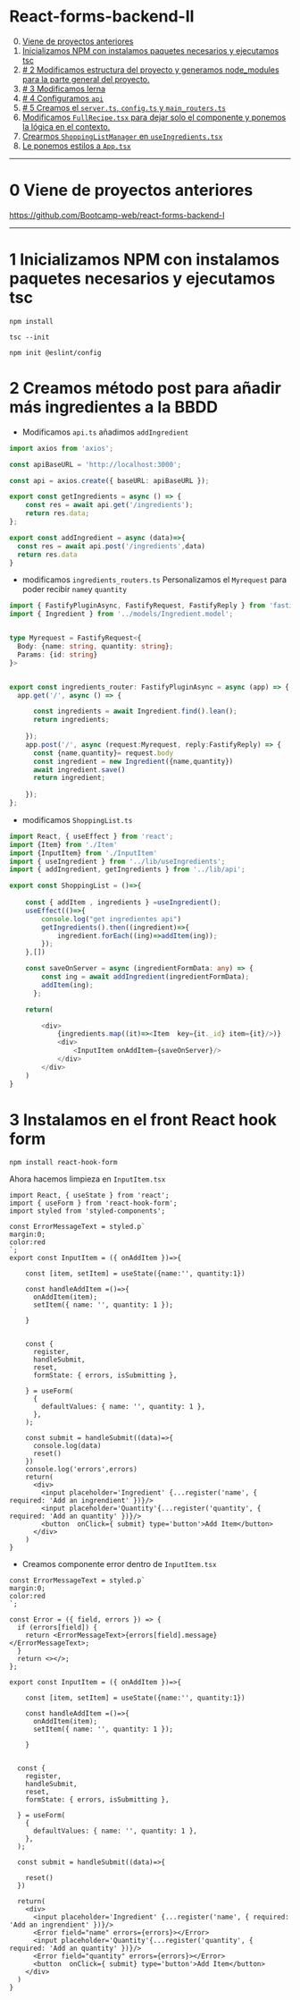 # React-forms-backend-II

0. [Viene de proyectos anteriores](#schema0)
1. [Inicializamos NPM con instalamos paquetes necesarios y ejecutamos tsc](#schema1)
1. [# 2 Modificamos estructura del proyecto y generamos node_modules para la parte general del proyecto.](#schema2)
1. [ # 3 Modificamos lerna](#schema3)
1. [ # 4 Configuramos `api`](#schema4)
1. [ # 5 Creamos el `server.ts`, `config.ts` y `main_routers.ts`](#schema5)
1. [ Modificamos `FullRecipe.tsx` para dejar solo el componente y ponemos la lógica en el contexto.](#schema6)
1. [ Crearmos `ShoppingListManager` en `useIngredients.tsx` ](#schema7)
1. [ Le ponemos estilos a `App.tsx`](#schema8)


<hr>

<a name="schema0"></a>

# 0 Viene de proyectos anteriores

https://github.com/Bootcamp-web/react-forms-backend-I


<hr>

<a name="schema1"></a>


# 1 Inicializamos NPM con instalamos paquetes necesarios y ejecutamos tsc
~~~
npm install
~~~
~~~
tsc --init
~~~
~~~
npm init @eslint/config
~~~


# 2 Creamos método post para añadir más ingredientes a la BBDD
- Modificamos `api.ts` añadimos `addIngredient`
~~~ts
import axios from 'axios';

const apiBaseURL = 'http://localhost:3000';

const api = axios.create({ baseURL: apiBaseURL });

export const getIngredients = async () => {
    const res = await api.get('/ingredients');
    return res.data;
};

export const addIngredient = async (data)=>{
  const res = await api.post('/ingredients',data)
  return res.data
}
~~~
- modificamos `ingredients_routers.ts`
Personalizamos el `Myrequest` para poder recibir `name`y `quantity`
~~~ts
import { FastifyPluginAsync, FastifyRequest, FastifyReply } from 'fastify';
import { Ingredient } from '../models/Ingredient.model';


type Myrequest = FastifyRequest<{
  Body: {name: string, quantity: string};
  Params: {id: string}
}>


export const ingredients_router: FastifyPluginAsync = async (app) => {
  app.get('/', async () => {

      const ingredients = await Ingredient.find().lean();
      return ingredients;
      
    });
    app.post('/', async (request:Myrequest, reply:FastifyReply) => {
      const {name,quantity}= request.body
      const ingredient = new Ingredient({name,quantity})
      await ingredient.save()
      return ingredient;
      
    });
};
~~~
- modificamos `ShoppingList.ts`
~~~ts
import React, { useEffect } from 'react';
import {Item} from './Item'
import {InputItem} from './InputItem'
import { useIngredient } from '../lib/useIngredients';
import { addIngredient, getIngredients } from '../lib/api';

export const ShoppingList = ()=>{
 
    const { addItem , ingredients } =useIngredient();
    useEffect(()=>{
        console.log("get ingredientes api")
        getIngredients().then((ingredient)=>{
            ingredient.forEach((ing)=>addItem(ing));
        });
    },[])

    const saveOnServer = async (ingredientFormData: any) => {
        const ing = await addIngredient(ingredientFormData);
        addItem(ing);
      };

    return(

        <div>
            {ingredients.map((it)=><Item  key={it._id} item={it}/>)}
            <div>
                <InputItem onAddItem={saveOnServer}/>
            </div>      
        </div>
    )
}
~~~

# 3 Instalamos en el front React hook form
~~~
npm install react-hook-form
~~~

Ahora hacemos limpieza en `InputItem.tsx`
~~~tsx
import React, { useState } from 'react';
import { useForm } from 'react-hook-form';
import styled from 'styled-components';

const ErrorMessageText = styled.p`
margin:0;
color:red
`;
export const InputItem = ({ onAddItem })=>{
    
    const [item, setItem] = useState({name:'', quantity:1})

    const handleAddItem =()=>{
      onAddItem(item); 
      setItem({ name: '', quantity: 1 });
         
    }


    const {
      register,
      handleSubmit,
      reset,
      formState: { errors, isSubmitting },
     
    } = useForm(
      {
        defaultValues: { name: '', quantity: 1 },
      },
    );

    const submit = handleSubmit((data)=>{
      console.log(data)
      reset()
    })
    console.log('errors',errors)
    return(
      <div>
        <input placeholder='Ingredient' {...register('name', { required: 'Add an ingrendient' })}/>
        <input placeholder='Quantity'{...register('quantity', { required: 'Add an quantity' })}/>
        <button  onClick={ submit} type='button'>Add Item</button>
      </div>
    )
}
~~~

- Creamos componente error dentro de  `InputItem.tsx`
~~~tsx
const ErrorMessageText = styled.p`
margin:0;
color:red
`;

const Error = ({ field, errors }) => {
  if (errors[field]) {
    return <ErrorMessageText>{errors[field].message}</ErrorMessageText>;
  }
  return <></>;
};

export const InputItem = ({ onAddItem })=>{
    
    const [item, setItem] = useState({name:'', quantity:1})

    const handleAddItem =()=>{
      onAddItem(item); 
      setItem({ name: '', quantity: 1 });
         
    }


  const {
    register,
    handleSubmit,
    reset,
    formState: { errors, isSubmitting },
    
  } = useForm(
    {
      defaultValues: { name: '', quantity: 1 },
    },
  );

  const submit = handleSubmit((data)=>{
   
    reset()
  })
  
  return(
    <div>
      <input placeholder='Ingredient' {...register('name', { required: 'Add an ingrendient' })}/>
      <Error field="name" errors={errors}></Error>
      <input placeholder='Quantity'{...register('quantity', { required: 'Add an quantity' })}/>
      <Error field="quantity" errors={errors}></Error>
      <button  onClick={ submit} type='button'>Add Item</button>
    </div>
  )
}
~~~
